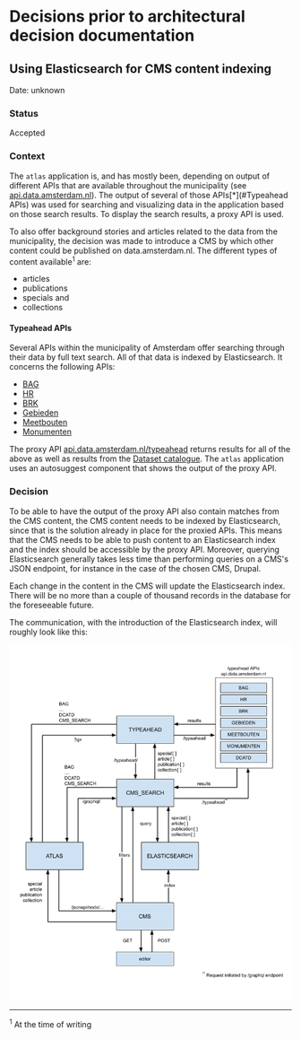 # Decisions prior to architectural decision documentation

## Using Elasticsearch for CMS content indexing

Date: unknown

### Status

Accepted

### Context

The `atlas` application is, and has mostly been, depending on output of different APIs that are available throughout the municipality (see [api.data.amsterdam.nl](https://api.data.amsterdam.nl/)). The output of several of those APIs[*](#Typeahead APIs) was used for searching and visualizing data in the application based on those search results. To display the search results, a proxy API is used.

To also offer background stories and articles related to the data from the municipality, the decision was made to introduce a CMS by which other content could be published on data.amsterdam.nl. The different types of content available<sup>1</sup> are:
- articles
- publications
- specials and
- collections

#### Typeahead APIs

Several APIs within the municipality of Amsterdam offer searching through their data by full text search. All of that data is indexed by Elasticsearch. It concerns the following APIs:

- [BAG](https://api.data.amsterdam.nl/atlas/typeahead/bag/)
- [HR](https://api.data.amsterdam.nl/handelsregister/typeahead/)
- [BRK](https://api.data.amsterdam.nl/atlas/typeahead/brk/)
- [Gebieden](https://api.data.amsterdam.nl/atlas/typeahead/gebieden/)
- [Meetbouten](https://api.data.amsterdam.nl/meetbouten/typeahead/)
- [Monumenten](https://api.data.amsterdam.nl/monumenten/typeahead/)

The proxy API [api.data.amsterdam.nl/typeahead](https://api.data.amsterdam.nl/typeahead) returns results for all of the above as well as results from the [Dataset catalogue](https://api.data.amsterdam.nl/dcatd/datasets). The `atlas` application uses an autosuggest component that shows the output of the proxy API.

### Decision

To be able to have the output of the proxy API also contain matches from the CMS content, the CMS content needs to be indexed by Elasticsearch, since that is the solution already in place for the proxied APIs. This means that the CMS needs to be able to push content to an Elasticsearch index and the index should be accessible by the proxy API. Moreover, querying Elasticsearch generally takes less time than performing queries on a CMS's JSON endpoint, for instance in the case of the chosen CMS, Drupal.

Each change in the content in the CMS will update the Elasticsearch index. There will be no more than a couple of thousand records in the database for the foreseeable future.

The communication, with the introduction of the Elasticsearch index, will roughly look like this:

<img src="./service_relationships.png" alt="Service relationship diagram">

----

<sup>1</sup> At the time of writing
